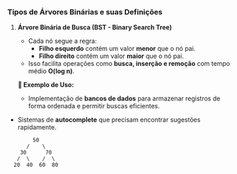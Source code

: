 ### **Tipos de Árvores Binárias e suas Definições**

1. **Árvore Binária de Busca (BST - Binary Search Tree)**
    
    - Cada nó segue a regra:
        - **Filho esquerdo** contém um valor **menor** que o nó pai.
        - **Filho direito** contém um valor **maior** que o nó pai.
    - Isso facilita operações como **busca, inserção e remoção** com tempo médio **O(log n)**.
    
    **📌 Exemplo de Uso:**
    
    - Implementação de **bancos de dados** para armazenar registros de forma ordenada e permitir buscas eficientes.
- Sistemas de **autocomplete** que precisam encontrar sugestões rapidamente.

```
        50  
      /    \  
    30      70  
   /  \    /  \  
  20  40  60  80  

```